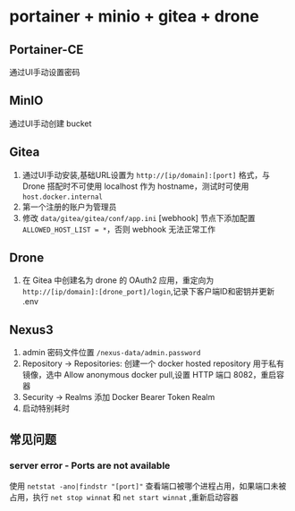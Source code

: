 # portainer + minio + gitea + drone

## Portainer-CE

通过UI手动设置密码

## MinIO

通过UI手动创建 bucket

## Gitea

1. 通过UI手动安装,基础URL设置为 `http://[ip/domain]:[port]` 格式，与 Drone 搭配时不可使用 localhost 作为 hostname，测试时可使用 `host.docker.internal`
1. 第一个注册的账户为管理员
1. 修改 `data/gitea/gitea/conf/app.ini`  [webhook] 节点下添加配置 `ALLOWED_HOST_LIST = *`，否则 webhook 无法正常工作

## Drone

1. 在 Gitea 中创建名为 drone 的 OAuth2 应用，重定向为 `http://[ip/domain]:[drone_port]/login`,记录下客户端ID和密钥并更新 .env

## Nexus3

1. admin 密码文件位置 `/nexus-data/admin.password`
1. Repository -> Repositories: 创建一个 docker hosted repository 用于私有镜像，选中 Allow anonymous docker pull,设置 HTTP 端口 8082，重启容器
1. Security -> Realms 添加 Docker Bearer Token Realm
1. 启动特别耗时

## 常见问题

### server error - Ports are not available

使用 `netstat -ano|findstr "[port]"` 查看端口被哪个进程占用，如果端口未被占用，执行 `net stop winnat` 和 `net start winnat` ,重新启动容器
